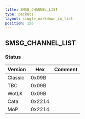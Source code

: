 ```yaml
---
title: SMSG_CHANNEL_LIST
type: packets
layout: single_markdown_in_list
position: 156
---
```


## SMSG_CHANNEL_LIST

### Status

Version    | Hex        | Comment
---------- | ---------- | ---------- 
Classic    | 0x09B      | 
TBC        | 0x09B      | 
WotLK      | 0x09B      | 
Cata       | 0x2214     | 
MoP        | 0x2214     | 